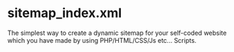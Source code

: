 # sitemap_index.xml
The simplest way to create a dynamic sitemap for your self-coded website which you have made by using PHP/HTML/CSS/Js etc... Scripts.
